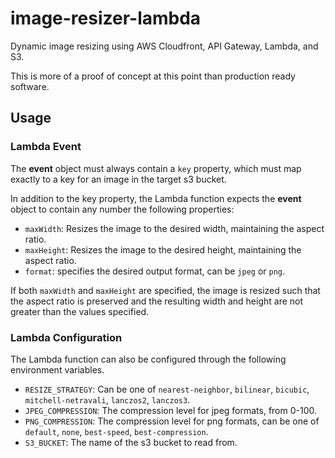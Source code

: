 # image-resizer-lambda

Dynamic image resizing using AWS Cloudfront, API Gateway, Lambda, and S3.

This is more of a proof of concept at this point than production ready software.

## Usage

### Lambda Event

The **event** object must always contain a `key` property, which must map exactly to a key for an image in the target s3 bucket.

In addition to the key property, the Lambda function expects the **event** object to contain any number the following properties:
- `maxWidth`: Resizes the image to the desired width, maintaining the aspect ratio.
- `maxHeight`: Resizes the image to the desired height, maintaining the aspect ratio.
- `format`: specifies the desired output format, can be `jpeg` or `png`.

If both `maxWidth` and `maxHeight` are specified, the image is resized such that the aspect ratio is preserved and the resulting width and height are not greater than the values specified.

### Lambda Configuration

The Lambda function can also be configured through the following environment variables.

- `RESIZE_STRATEGY`: Can be one of `nearest-neighbor`, `bilinear`, `bicubic`, `mitchell-netravali`, `lanczos2`, `lanczos3`.
- `JPEG_COMPRESSION`: The compression level for jpeg formats, from 0-100.
- `PNG_COMPRESSION`: The compression level for png formats, can be one of `default`, `none`, `best-speed`, `best-compression`.
- `S3_BUCKET`: The name of the s3 bucket to read from.